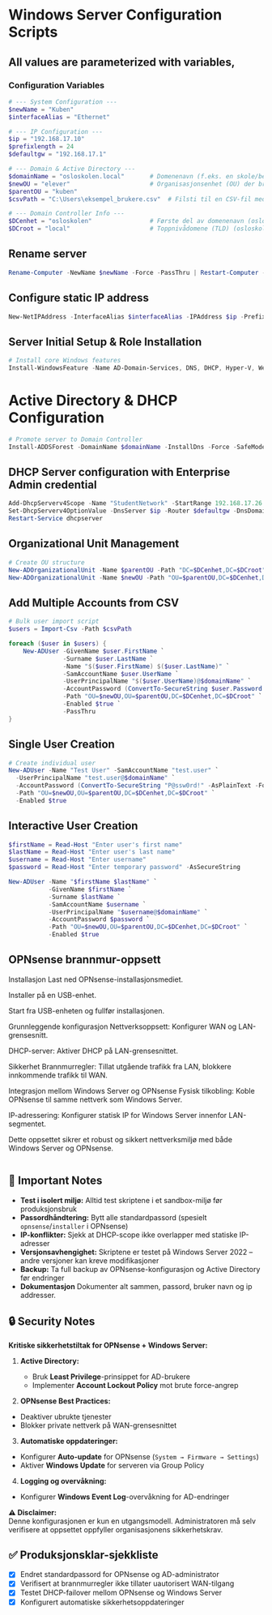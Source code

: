# Windows Server Configuration Scripts
## All values are parameterized with variables, 


### Configuration Variables 
```powershell
# --- System Configuration ---
$newName = "Kuben"                     
$interfaceAlias = "Ethernet" 

# --- IP Configuration ---
$ip = "192.168.17.10"                  
$prefixlength = 24                     
$defaultgw = "192.168.17.1"            

# --- Domain & Active Directory ---
$domainName = "osloskolen.local"       # Domenenavn (f.eks. en skole/bedrift)
$newOU = "elever"                      # Organisasjonsenhet (OU) der brukere/PC-er skal plasseres i AD
$parentOU = "kuben"                    
$csvPath = "C:\Users\eksempel_brukere.csv"  # Filsti til en CSV-fil med brukerdata (for bulk-import)

# --- Domain Controller Info ---
$DCenhet = "osloskolen"                # Første del av domenenavn (osloskolen.local)
$DCroot = "local"                      # Toppnivådomene (TLD) (osloskolen.local)
```

## Rename server
```powershell
Rename-Computer -NewName $newName -Force -PassThru | Restart-Computer -Force
```
## Configure static IP address
```powershell
New-NetIPAddress -InterfaceAlias $interfaceAlias -IPAddress $ip -PrefixLength $prefixlength -DefaultGateway $defaultgw
```

## Server Initial Setup & Role Installation
```powershell
# Install core Windows features
Install-WindowsFeature -Name AD-Domain-Services, DNS, DHCP, Hyper-V, Web-Server -IncludeManagementTools -IncludeAllSubFeatures
```

# Active Directory & DHCP Configuration
```powershell
# Promote server to Domain Controller
Install-ADDSForest -DomainName $domainName -InstallDns -Force -SafeModeAdministratorPassword $safeModePwd
```
## DHCP Server configuration with Enterprise Admin credential
```powershell
Add-DhcpServerv4Scope -Name "StudentNetwork" -StartRange 192.168.17.26 -EndRange 192.168.17.200 -SubnetMask 255.255.255.0 -State Active
Set-DhcpServerv4OptionValue -DnsServer $ip -Router $defaultgw -DnsDomain $domainName
Restart-Service dhcpserver
```

## Organizational Unit Management
```powershell
# Create OU structure
New-ADOrganizationalUnit -Name $parentOU -Path "DC=$DCenhet,DC=$DCroot"
New-ADOrganizationalUnit -Name $newOU -Path "OU=$parentOU,DC=$DCenhet,DC=$DCroot"
```

## Add Multiple Accounts from CSV
```powershell
# Bulk user import script
$users = Import-Csv -Path $csvPath

foreach ($user in $users) {
    New-ADUser -GivenName $user.FirstName `
               -Surname $user.LastName `
               -Name "$($user.FirstName) $($user.LastName)" `
               -SamAccountName $user.UserName `
               -UserPrincipalName "$($user.UserName)@$domainName" `
               -AccountPassword (ConvertTo-SecureString $user.Password -AsPlainText -Force) `
               -Path "OU=$newOU,OU=$parentOU,DC=$DCenhet,DC=$DCroot" `
               -Enabled $true `
               -PassThru
}
```

## Single User Creation
```powershell
# Create individual user
New-ADUser -Name "Test User" -SamAccountName "test.user" `
  -UserPrincipalName "test.user@$domainName" `
  -AccountPassword (ConvertTo-SecureString "P@ssw0rd!" -AsPlainText -Force) `
  -Path "OU=$newOU,OU=$parentOU,DC=$DCenhet,DC=$DCroot" `
  -Enabled $true
```

## Interactive User Creation
```powershell
$firstName = Read-Host "Enter user's first name"
$lastName = Read-Host "Enter user's last name"
$username = Read-Host "Enter username"
$password = Read-Host "Enter temporary password" -AsSecureString

New-ADUser -Name "$firstName $lastName" `
           -GivenName $firstName `
           -Surname $lastName `
           -SamAccountName $username `
           -UserPrincipalName "$username@$domainName" `
           -AccountPassword $password `
           -Path "OU=$newOU,OU=$parentOU,DC=$DCenhet,DC=$DCroot" `
           -Enabled $true
```
## OPNsense brannmur-oppsett
Installasjon
Last ned OPNsense-installasjonsmediet.

Installer på en USB-enhet.

Start fra USB-enheten og fullfør installasjonen.

Grunnleggende konfigurasjon
Nettverksoppsett: Konfigurer WAN og LAN-grensesnitt.

DHCP-server: Aktiver DHCP på LAN-grensesnittet.

Sikkerhet
Brannmurregler: Tillat utgående trafikk fra LAN, blokkere innkommende trafikk til WAN.

Integrasjon mellom Windows Server og OPNsense
Fysisk tilkobling: Koble OPNsense til samme nettverk som Windows Server.

IP-adressering: Konfigurer statisk IP for Windows Server innenfor LAN-segmentet.

Dette oppsettet sikrer et robust og sikkert nettverksmiljø med både Windows Server og OPNsense.

```
```

## 🔔 Important Notes  
- **Test i isolert miljø:** Alltid test skriptene i et sandbox-miljø før produksjonsbruk  
- **Passordhåndtering:** Bytt alle standardpassord (spesielt `opnsense`/`installer` i OPNsense)  
- **IP-konflikter:** Sjekk at DHCP-scope ikke overlapper med statiske IP-adresser  
- **Versjonsavhengighet:** Skriptene er testet på Windows Server 2022 – andre versjoner kan kreve modifikasjoner  
- **Backup:** Ta full backup av OPNsense-konfigurasjon og Active Directory før endringer
- **Dokumentasjon** Dokumenter alt sammen, passord, bruker navn og ip addresser.


## 🔒 Security Notes  
**Kritiske sikkerhetstiltak for OPNsense + Windows Server:**  

1. **Active Directory:**  
   - Bruk **Least Privilege**-prinsippet for AD-brukere  
   - Implementer **Account Lockout Policy** mot brute force-angrep
  
2. **OPNsense Best Practices:**
 - Deaktiver ubrukte tjenester
 - Blokker private nettverk på WAN-grensesnittet
   
3. **Automatiske oppdateringer:**  
- Konfigurer **Auto-update** for OPNsense (`System → Firmware → Settings`)  
- Aktiver **Windows Update** for serveren via Group Policy  

4. **Logging og overvåkning:**  
- Konfigurer **Windows Event Log**-overvåkning for AD-endringer

**⚠️ Disclaimer:**  
Denne konfigurasjonen er kun en utgangsmodell. Administratoren må selv  
verifisere at oppsettet oppfyller organisasjonens sikkerhetskrav.


## ✅ Produksjonsklar-sjekkliste  
- [x] Endret standardpassord for OPNsense og AD-administrator  
- [x] Verifisert at brannmurregler ikke tillater uautorisert WAN-tilgang  
- [x] Testet DHCP-failover mellom OPNsense og Windows Server  
- [x] Konfigurert automatiske sikkerhetsoppdateringer
